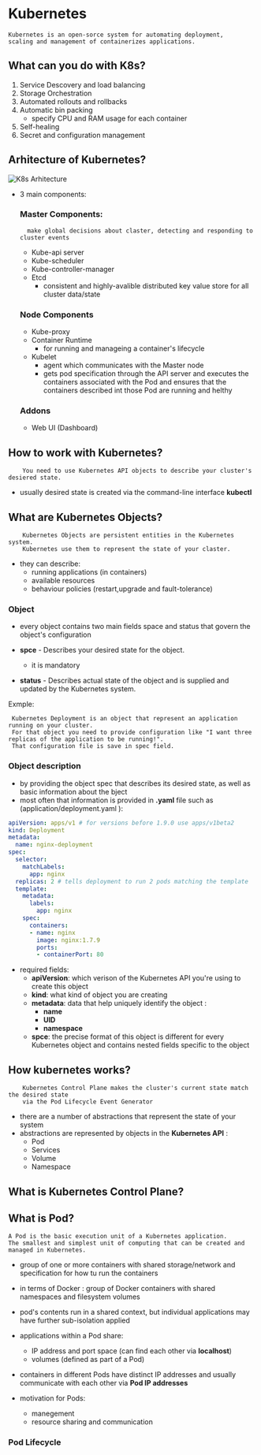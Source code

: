 # Kubernetes

    Kubernetes is an open-sorce system for automating deployment,
    scaling and management of containerizes applications.

## What can you do with K8s? 
1. Service Descovery and load balancing
2. Storage Orchestration
3. Automated rollouts and rollbacks
4. Automatic bin packing
    -  specify CPU and RAM usage for each container 
5. Self-healing
6. Secret and configuration management


## Arhitecture of Kubernetes?
![K8s Arhitecture](./pictures/k8s_arhitecture.jpg)

- 3 main components:
    ### Master Components:

        make global decisions about claster, detecting and responding to cluster events

    - Kube-api server
    - Kube-scheduler
    - Kube-controller-manager
    - Etcd
        - consistent and highly-avalible distributed key value store for all cluster data/state
        

    ### Node Components
    - Kube-proxy
    - Container Runtime
        - for running and manageing a container's lifecycle
    - Kubelet
        - agent which communicates with the Master node
        - gets pod specification through the API server and executes the containers associated with the Pod and ensures that the containers described int those Pod are running and helthy

    ### Addons
    - Web UI (Dashboard)

## How to work with Kubernetes?

        You need to use Kubernetes API objects to describe your cluster's desiered state.

- usually desired state is created via the command-line interface **kubectl**

## What are Kubernetes Objects?

        Kubernetes Objects are persistent entities in the Kubernetes system.
        Kubernetes use them to represent the state of your claster.

- they can describe:
    - running applications (in containers)
    - available resources
    - behaviour policies (restart,upgrade and fault-tolerance)

### Object
- every object contains two main fields space and status that govern the object's configuration
- **spce** - Describes your desired state for the object.
    - it is mandatory

- **status** - Describes actual state of the object and is supplied and updated by the Kubernetes system.

Exmple:

     Kubernetes Deployment is an object that represent an application running on your cluster.
     For that object you need to provide configuration like "I want three replicas of the application to be running!". 
     That configuration file is save in spec field.

### Object description
- by providing the object spec that describes its desired state, as well as basic information about the bject 
- most often that information is provided in **.yaml** file such as (application/deployment.yaml ):

```yaml
apiVersion: apps/v1 # for versions before 1.9.0 use apps/v1beta2
kind: Deployment
metadata:
  name: nginx-deployment
spec:
  selector:
    matchLabels:
      app: nginx
  replicas: 2 # tells deployment to run 2 pods matching the template
  template:
    metadata:
      labels:
        app: nginx
    spec:
      containers:
      - name: nginx
        image: nginx:1.7.9
        ports:
        - containerPort: 80
```
- required fields:
    - **apiVersion**: which verison of the Kubernetes API you're using to create this object
    - **kind**: what kind of object you are creating
    - **metadata**: data that help uniquely identify the object :
        - **name**
        - **UID**
        - **namespace**
    - **spce**: the precise format of this object is different for every Kubernetes object and contains nested fields specific to the object

## How kubernetes works?

        Kubernetes Control Plane makes the cluster's current state match the desired state
        via the Pod Lifecycle Event Generator

- there are a number of abstractions that represent the state of your system
- abstractions are represented by objects in the **Kubernetes API** :
    - Pod
    - Services
    - Volume
    - Namespace

## What is Kubernetes Control Plane?


## What is Pod?

    A Pod is the basic execution unit of a Kubernetes application. 
    The smallest and simplest unit of computing that can be created and managed in Kubernetes.

- group of one or more containers with shared storage/network and specification for how tu run the containers
- in terms of Docker : group of Docker containers with shared namespaces and filesystem volumes

- pod's contents run in a shared context, but individual applications may have further sub-isolation applied
- applications within a Pod share:
    * IP address and port space (can find each other via **localhost**)
    * volumes (defined as part of a Pod)
- containers in different Pods have distinct IP addresses and usually communicate with each other via **Pod IP addresses**   
- motivation for Pods:
    * manegement
    * resource sharing and communication    

### Pod Lifecycle
